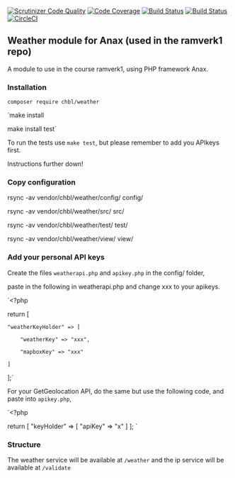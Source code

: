 [![Scrutinizer Code Quality](https://scrutinizer-ci.com/g/christoffer-bolin/weathermodule/badges/quality-score.png?b=master)](https://scrutinizer-ci.com/g/christoffer-bolin/weathermodule/?branch=master)
[![Code Coverage](https://scrutinizer-ci.com/g/christoffer-bolin/weathermodule/badges/coverage.png?b=master)](https://scrutinizer-ci.com/g/christoffer-bolin/weathermodule/?branch=master)
[![Build Status](https://scrutinizer-ci.com/g/christoffer-bolin/weathermodule/badges/build.png?b=master)](https://scrutinizer-ci.com/g/christoffer-bolin/weathermodule/build-status/master)
[![Build Status](https://travis-ci.com/christoffer-bolin/weathermodule.svg?branch=master)](https://travis-ci.com/christoffer-bolin/weathermodule)
[![CircleCI](https://circleci.com/gh/circleci/circleci-docs.svg?style=svg)](https://circleci.com/gh/christoffer-bolin/weathermodule)

## Weather module for Anax (used in the ramverk1 repo)

A module to use in the course ramverk1, using PHP framework Anax.

### Installation

`composer require chbl/weather`

`make install

make install test`

To run the tests use `make test`, but please remember to add you APIkeys first.

Instructions further down!

### Copy configuration

rsync -av vendor/chbl/weather/config/ config/

rsync -av vendor/chbl/weather/src/ src/

rsync -av vendor/chbl/weather/test/ test/

rsync -av vendor/chbl/weather/view/ view/

### Add your personal API keys

Create the files `weatherapi.php` and `apikey.php` in the config/ folder,

paste in the following in weatherapi.php and change xxx to your apikeys.

`<?php

return [

    "weatherKeyHolder" => [

        "weatherKey" => "xxx",

        "mapboxKey" => "xxx"

    ]

];`

For your GetGeolocation API, do the same but use the following code, and paste into `apikey.php`,

`<?php

return [
    "keyHolder" => [
        "apiKey" => "x"
    ]
];
`


### Structure

The weather service will be available at `/weather`
and the ip service will be available at `/validate`



<!-- Version to use: 1.0.2 -->
